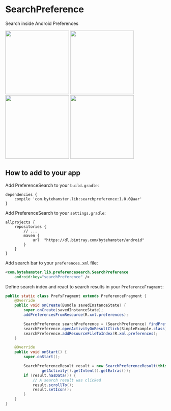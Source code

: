 # SearchPreference
Search inside Android Preferences

<img width="200" src="https://raw.githubusercontent.com/ByteHamster/PreferenceSearch/master/screenshots/main.png" /> <img width="200" src="https://raw.githubusercontent.com/ByteHamster/PreferenceSearch/master/screenshots/history.png" /> <img width="200" src="https://raw.githubusercontent.com/ByteHamster/PreferenceSearch/master/screenshots/suggestions.png" /> <img width="200" src="https://raw.githubusercontent.com/ByteHamster/PreferenceSearch/master/screenshots/result.png" />

## How to add to your app

Add PreferenceSearch to your `build.gradle`:
```
dependencies {
    compile 'com.bytehamster.lib:searchpreference:1.0.0@aar'
}
```

Add PreferenceSearch to your `settings.gradle`:
```
allprojects {
    repositories {
        // ...
        maven {
            url  "https://dl.bintray.com/bytehamster/android"
        }
    }
}
```

Add search bar to your `preferences.xml` file:
```xml
<com.bytehamster.lib.preferencesearch.SearchPreference
    android:key="searchPreference" />
```
        
Define search index and react to search results in your `PreferenceFragment`:
```java
public static class PrefsFragment extends PreferenceFragment {
    @Override
    public void onCreate(Bundle savedInstanceState) {
        super.onCreate(savedInstanceState);
        addPreferencesFromResource(R.xml.preferences);

        SearchPreference searchPreference = (SearchPreference) findPreference("searchPreference");
        searchPreference.openActivityOnResultClick(SimpleExample.class);
        searchPreference.addResourceFileToIndex(R.xml.preferences);
    }

    @Override
    public void onStart() {
        super.onStart();

        SearchPreferenceResult result = new SearchPreferenceResult(this,
                getActivity().getIntent().getExtras());
        if (result.hasData()) {
            // A search result was clicked
            result.scrollTo();
            result.setIcon();
        }
    }
}
```

